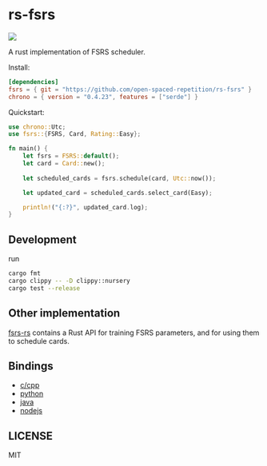 # rs-fsrs

![](https://github.com/open-spaced-repetition/rs-fsrs/actions/workflows/check.yml/badge.svg)

A rust implementation of FSRS scheduler.

Install:

```toml
[dependencies]
fsrs = { git = "https://github.com/open-spaced-repetition/rs-fsrs" }
chrono = { version = "0.4.23", features = ["serde"] }
```

Quickstart:

```rust
use chrono::Utc;
use fsrs::{FSRS, Card, Rating::Easy};

fn main() {
    let fsrs = FSRS::default();
    let card = Card::new();
    
    let scheduled_cards = fsrs.schedule(card, Utc::now());

    let updated_card = scheduled_cards.select_card(Easy);

    println!("{:?}", updated_card.log);
}
```

## Development

run

```sh
cargo fmt
cargo clippy -- -D clippy::nursery
cargo test --release
```

## Other implementation

[fsrs-rs](https://github.com/open-spaced-repetition/fsrs-rs) contains a Rust API for training FSRS parameters, and for using them to schedule cards.

## Bindings

- [c/cpp](https://github.com/open-spaced-repetition/rs-fsrs-c)
- [python](https://github.com/open-spaced-repetition/rs-fsrs-python)
- [java](https://github.com/open-spaced-repetition/rs-fsrs-java)
- [nodejs](https://github.com/open-spaced-repetition/rs-fsrs-nodejs)

## LICENSE

MIT
